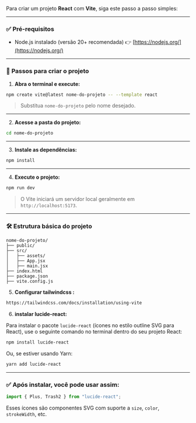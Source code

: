 Para criar um projeto **React** com **Vite**, siga este passo a passo simples:

---

### ✅ **Pré-requisitos**

- Node.js instalado (versão 20+ recomendada)
  👉 [https://nodejs.org/](https://nodejs.org/)

---

### 🚀 **Passos para criar o projeto**

1. **Abra o terminal e execute:**

```bash
npm create vite@latest nome-do-projeto -- --template react
```

> Substitua `nome-do-projeto` pelo nome desejado.

---

2. **Acesse a pasta do projeto:**

```bash
cd nome-do-projeto
```

---

3. **Instale as dependências:**

```bash
npm install
```

---

4. **Execute o projeto:**

```bash
npm run dev
```

> O Vite iniciará um servidor local geralmente em `http://localhost:5173`.

---

### 🛠️ Estrutura básica do projeto

```
nome-do-projeto/
├── public/
├── src/
│   ├── assets/
│   ├── App.jsx
│   ├── main.jsx
├── index.html
├── package.json
├── vite.config.js
```

5. **Configurar tailwindcss :**

```bash
https://tailwindcss.com/docs/installation/using-vite
```

6. **instalar lucide-react:**

Para instalar o pacote `lucide-react` (ícones no estilo outline SVG para React), use o seguinte comando no terminal dentro do seu projeto React:

```bash
npm install lucide-react
```

Ou, se estiver usando Yarn:

```bash
yarn add lucide-react
```

---

### ✅ Após instalar, você pode usar assim:

```jsx
import { Plus, Trash2 } from "lucide-react";
```

Esses ícones são componentes SVG com suporte a `size`, `color`, `strokeWidth`, etc.
